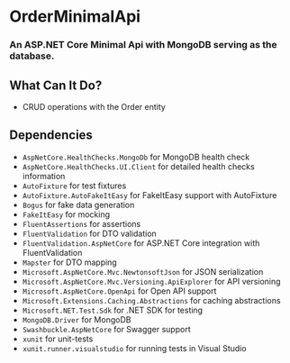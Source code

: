 # OrderMinimalApi
### An ASP.NET Core Minimal Api with MongoDB serving as the database.

## What Can It Do?
* CRUD operations with the Order entity

## Dependencies
* `AspNetCore.HealthChecks.MongoDb` for MongoDB health check
* `AspNetCore.HealthChecks.UI.Client` for detailed health checks information
* `AutoFixture` for test fixtures
* `AutoFixture.AutoFakeItEasy` for FakeItEasy support with AutoFixture
* `Bogus` for fake data generation
* `FakeItEasy` for mocking
* `FluentAssertions` for assertions
* `FluentValidation` for DTO validation
* `FluentValidation.AspNetCore` for ASP.NET Core integration with FluentValidation
* `Mapster` for DTO mapping
* `Microsoft.AspNetCore.Mvc.NewtonsoftJson` for JSON serialization
* `Microsoft.AspNetCore.Mvc.Versioning.ApiExplorer` for API versioning
* `Microsoft.AspNetCore.OpenApi` for Open API support
* `Microsoft.Extensions.Caching.Abstractions` for caching abstractions
* `Microsoft.NET.Test.Sdk` for .NET SDK for testing
* `MongoDB.Driver` for MongoDB
* `Swashbuckle.AspNetCore` for Swagger support
* `xunit` for unit-tests
* `xunit.runner.visualstudio` for running tests in Visual Studio
